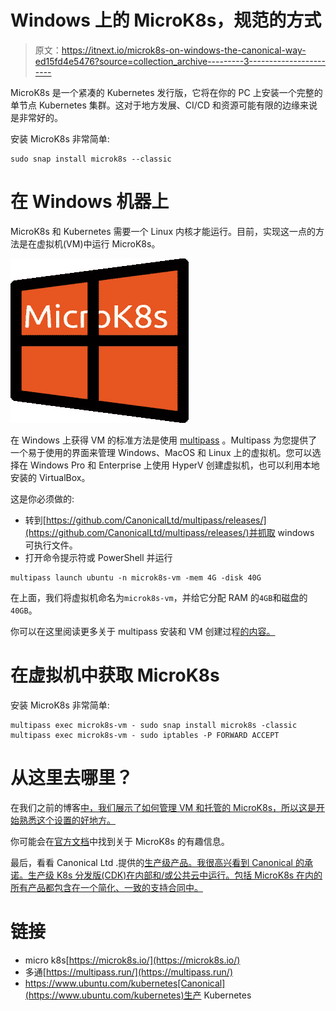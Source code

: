 # Windows 上的 MicroK8s，规范的方式

> 原文：<https://itnext.io/microk8s-on-windows-the-canonical-way-ed15fd4e5476?source=collection_archive---------3----------------------->

MicroK8s 是一个紧凑的 Kubernetes 发行版，它将在你的 PC 上安装一个完整的单节点 Kubernetes 集群。这对于地方发展、CI/CD 和资源可能有限的边缘来说是非常好的。

安装 MicroK8s 非常简单:

```
sudo snap install microk8s --classic 
```

# 在 Windows 机器上

MicroK8s 和 Kubernetes 需要一个 Linux 内核才能运行。目前，实现这一点的方法是在虚拟机(VM)中运行 MicroK8s。

![](img/31d70dcb07110840d623f86702e53970.png)

在 Windows 上获得 VM 的标准方法是使用 [multipass](https://multipass.run/) 。Multipass 为您提供了一个易于使用的界面来管理 Windows、MacOS 和 Linux 上的虚拟机。您可以选择在 Windows Pro 和 Enterprise 上使用 HyperV 创建虚拟机，也可以利用本地安装的 VirtualBox。

这是你必须做的:

*   转到[https://github.com/CanonicalLtd/multipass/releases/](https://github.com/CanonicalLtd/multipass/releases/)并抓取 windows 可执行文件。
*   打开命令提示符或 PowerShell 并运行

```
multipass launch ubuntu -n microk8s-vm -mem 4G -disk 40G
```

在上面，我们将虚拟机命名为`microk8s-vm`，并给它分配 RAM 的`4GB`和磁盘的`40GB`。

你可以在这里阅读更多关于 multipass 安装和 VM 创建过程[的内容。](https://discourse.ubuntu.com/t/installing-multipass-for-windows/9547)

# 在虚拟机中获取 MicroK8s

安装 MicroK8s 非常简单:

```
multipass exec microk8s-vm - sudo snap install microk8s -classic
multipass exec microk8s-vm - sudo iptables -P FORWARD ACCEPT
```

# 从这里去哪里？

在我们之前的博客[中，我们展示了如何管理 VM 和托管的 MicroK8s，所以这是开始熟悉这个设置的好地方。](/microk8s-on-macos-98f1de3aa63e)

你可能会在[官方文档](https://microk8s.io/docs/)中找到关于 MicroK8s 的有趣信息。

最后，看看 Canonical Ltd .提供的[生产级产品。我很高兴看到 Canonical 的承诺。生产级 K8s 分发版(CDK)在内部和/或公共云中运行。包括 MicroK8s 在内的所有产品都包含在一个简化、一致的支持合同中。](https://www.ubuntu.com/kubernetes)

# 链接

*   micro k8s[https://microk8s.io/](https://microk8s.io/)
*   多通[https://multipass.run/](https://multipass.run/)
*   https://www.ubuntu.com/kubernetes[Canonical](https://www.ubuntu.com/kubernetes)生产 Kubernetes